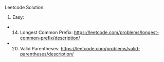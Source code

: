 Leetcode Solution:

1. Easy:
- 14. Longest Common Prefix: https://leetcode.com/problems/longest-common-prefix/description/
- 20. Valid Parentheses: https://leetcode.com/problems/valid-parentheses/description/
